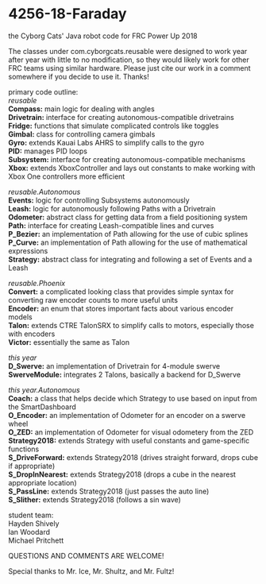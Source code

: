# 4256-18-Faraday
the Cyborg Cats' Java robot code for FRC Power Up 2018  
  
The classes under com.cyborgcats.reusable were designed to work year after year with little to no modification, so they would likely work for other FRC teams using similar hardware. Please just cite our work in a comment somewhere if you decide to use it. Thanks!  
  
primary code outline:  
_reusable_  
**Compass:** main logic for dealing with angles  
**Drivetrain:** interface for creating autonomous-compatible drivetrains  
**Fridge:** functions that simulate complicated controls like toggles  
**Gimbal:** class for controlling camera gimbals  
**Gyro:** extends Kauai Labs AHRS to simplify calls to the gyro  
**PID:** manages PID loops  
**Subsystem:** interface for creating autonomous-compatible mechanisms  
**Xbox:** extends XboxController and lays out constants to make working with Xbox One controllers more efficient  
  
_reusable.Autonomous_  
**Events:** logic for controlling Subsystems autonomously  
**Leash:** logic for autonomously following Paths with a Drivetrain  
**Odometer:** abstract class for getting data from a field positioning system  
**Path:** interface for creating Leash-compatible lines and curves  
**P_Bezier:** an implementation of Path allowing for the use of cubic splines  
**P_Curve:** an implementation of Path allowing for the use of mathematical expressions  
**Strategy:** abstract class for integrating and following a set of Events and a Leash  
  
_reusable.Phoenix_  
**Convert:** a complicated looking class that provides simple syntax for converting raw encoder counts to more useful units  
**Encoder:** an enum that stores important facts about various encoder models  
**Talon:** extends CTRE TalonSRX to simplify calls to motors, especially those with encoders  
**Victor:** essentially the same as Talon  
  
    
_this year_  
**D_Swerve:** an implementation of Drivetrain for 4-module swerve  
**SwerveModule:** integrates 2 Talons, basically a backend for D_Swerve  
  
_this year.Autonomous_  
**Coach:** a class that helps decide which Strategy to use based on input from the SmartDashboard  
**O_Encoder:** an implementation of Odometer for an encoder on a swerve wheel  
**O_ZED:** an implementation of Odometer for visual odometery from the ZED  
**Strategy2018:** extends Strategy with useful constants and game-specific functions  
**S_DriveForward:** extends Strategy2018 (drives straight forward, drops cube if appropriate)  
**S_DropInNearest:** extends Strategy2018 (drops a cube in the nearest appropriate location)  
**S_PassLine:** extends Strategy2018 (just passes the auto line)  
**S_Slither:** extends Strategy2018 (follows a sin wave)  
  

student team:  
Hayden Shively  
Ian Woodard  
Michael Pritchett  
  
QUESTIONS AND COMMENTS ARE WELCOME!  
  
Special thanks to Mr. Ice, Mr. Shultz, and Mr. Fultz!
